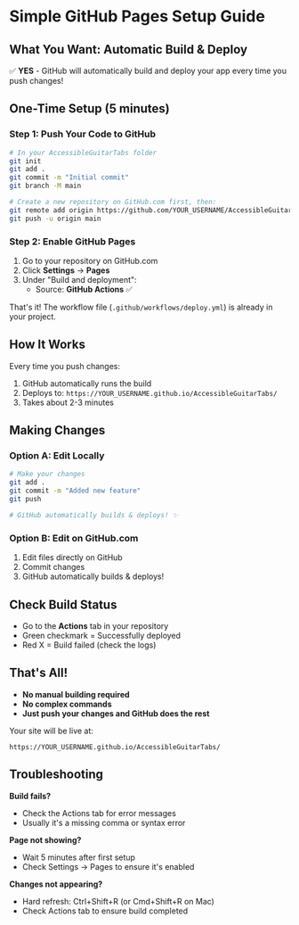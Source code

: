 # Simple GitHub Pages Setup Guide

## What You Want: Automatic Build & Deploy

✅ **YES** - GitHub will automatically build and deploy your app every time you push changes!

## One-Time Setup (5 minutes)

### Step 1: Push Your Code to GitHub

```bash
# In your AccessibleGuitarTabs folder
git init
git add .
git commit -m "Initial commit"
git branch -M main

# Create a new repository on GitHub.com first, then:
git remote add origin https://github.com/YOUR_USERNAME/AccessibleGuitarTabs.git
git push -u origin main
```

### Step 2: Enable GitHub Pages

1. Go to your repository on GitHub.com
2. Click **Settings** → **Pages**
3. Under "Build and deployment":
   - Source: **GitHub Actions** ✅

That's it! The workflow file (`.github/workflows/deploy.yml`) is already in your project.

## How It Works

Every time you push changes:
1. GitHub automatically runs the build
2. Deploys to: `https://YOUR_USERNAME.github.io/AccessibleGuitarTabs/`
3. Takes about 2-3 minutes

## Making Changes

### Option A: Edit Locally
```bash
# Make your changes
git add .
git commit -m "Added new feature"
git push

# GitHub automatically builds & deploys! ✨
```

### Option B: Edit on GitHub.com
1. Edit files directly on GitHub
2. Commit changes
3. GitHub automatically builds & deploys!

## Check Build Status

- Go to the **Actions** tab in your repository
- Green checkmark = Successfully deployed
- Red X = Build failed (check the logs)

## That's All!

- **No manual building required**
- **No complex commands**
- **Just push your changes and GitHub does the rest**

Your site will be live at:
```
https://YOUR_USERNAME.github.io/AccessibleGuitarTabs/
```

## Troubleshooting

**Build fails?**
- Check the Actions tab for error messages
- Usually it's a missing comma or syntax error

**Page not showing?**
- Wait 5 minutes after first setup
- Check Settings → Pages to ensure it's enabled

**Changes not appearing?**
- Hard refresh: Ctrl+Shift+R (or Cmd+Shift+R on Mac)
- Check Actions tab to ensure build completed
